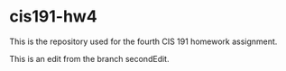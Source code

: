 cis191-hw4
==========

This is the repository used for the fourth CIS 191 homework assignment.

This is an edit from the branch secondEdit. 
